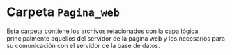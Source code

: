 # Carpeta `Pagina_web`

Esta carpeta contiene los archivos relacionados con la capa lógica, principalmente aquellos del servidor de la página web y los necesarios para su comunicación con el servidor de la base de datos.